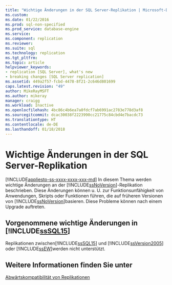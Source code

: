 ```yaml
---
title: "Wichtige Änderungen in der SQL Server-Replikation | Microsoft-Dokumentation"
ms.custom: 
ms.date: 01/22/2016
ms.prod: sql-non-specified
ms.prod_service: database-engine
ms.service: 
ms.component: replication
ms.reviewer: 
ms.suite: sql
ms.technology: replication
ms.tgt_pltfrm: 
ms.topic: article
helpviewer_keywords:
- replication [SQL Server], what's new
- breaking changes [SQL Server replication]
ms.assetid: 449a2f57-fcbd-4478-8f21-2c646d801699
caps.latest.revision: "49"
author: MikeRayMSFT
ms.author: mikeray
manager: craigg
ms.workload: Inactive
ms.openlocfilehash: 4bc86c4b6ea7a0fdcf7ab6991ac2783e778d3af8
ms.sourcegitcommit: dcac30038f2223990cc21775c84cbd4e7bacdc73
ms.translationtype: HT
ms.contentlocale: de-DE
ms.lasthandoff: 01/18/2018
---
```

# <a name="breaking-changes-in-sql-server-replication"></a>Wichtige Änderungen in der SQL Server-Replikation
[!INCLUDE[appliesto-ss-xxxx-xxxx-xxx-md](../../includes/appliesto-ss-xxxx-xxxx-xxx-md.md)] In diesem Thema werden wichtige Änderungen an der [!INCLUDE[ssNoVersion](../../includes/ssnoversion-md.md)]-Replikation beschrieben. Diese Änderungen können u. U. zur Funktionsunfähigkeit von Anwendungen, Skripts oder Funktionen führen, die auf früheren Versionen von [!INCLUDE[ssNoVersion](../../includes/ssnoversion-md.md)]basieren. Diese Probleme können nach einem Upgrade auftreten.  
  
## <a name="breaking-changes-made-in-includesssql15includessssql15-mdmd"></a>Vorgenommene wichtige Änderungen in [!INCLUDE[ssSQL15](../../includes/sssql15-md.md)]  
 Replikationen zwischen[!INCLUDE[ssSQL15](../../includes/sssql15-md.md)] und [!INCLUDE[ssVersion2005](../../includes/ssversion2005-md.md)] oder [!INCLUDE[ssEW](../../includes/ssew-md.md)]werden nicht unterstützt.  
  
## <a name="see-also"></a>Weitere Informationen finden Sie unter  
 [Abwärtskompatibilität von Replikationen](../../relational-databases/replication/replication-backward-compatibility.md)  
  
  
